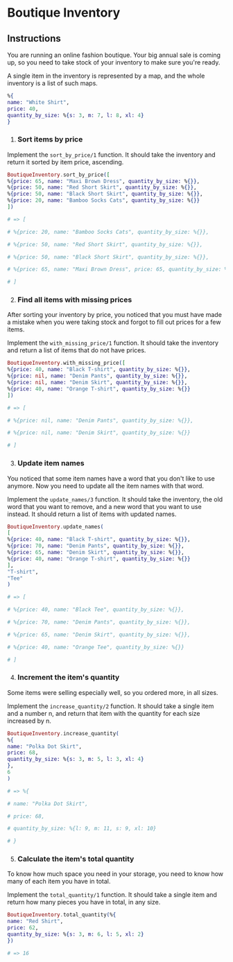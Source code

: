 # Boutique Inventory

## Instructions

You are running an online fashion boutique. Your big annual sale is coming up, so you need to take stock of your inventory to make sure you're ready.

A single item in the inventory is represented by a map, and the whole inventory is a list of such maps.

```elixir
%{
name: "White Shirt",
price: 40,
quantity_by_size: %{s: 3, m: 7, l: 8, xl: 4}
}
```

1. ### Sort items by price

Implement the `sort_by_price/1` function. It should take the inventory and return it sorted by item price, ascending.

```elixir
BoutiqueInventory.sort_by_price([
%{price: 65, name: "Maxi Brown Dress", quantity_by_size: %{}},
%{price: 50, name: "Red Short Skirt", quantity_by_size: %{}},
%{price: 50, name: "Black Short Skirt", quantity_by_size: %{}},
%{price: 20, name: "Bamboo Socks Cats", quantity_by_size: %{}}
])

# => [

# %{price: 20, name: "Bamboo Socks Cats", quantity_by_size: %{}},

# %{price: 50, name: "Red Short Skirt", quantity_by_size: %{}},

# %{price: 50, name: "Black Short Skirt", quantity_by_size: %{}},

# %{price: 65, name: "Maxi Brown Dress", price: 65, quantity_by_size: %{}}

# ]
```

2. ### Find all items with missing prices

After sorting your inventory by price, you noticed that you must have made a mistake when you were taking stock and forgot to fill out prices for a few items.

Implement the `with_missing_price/1` function. It should take the inventory and return a list of items that do not have prices.

```elixir
BoutiqueInventory.with_missing_price([
%{price: 40, name: "Black T-shirt", quantity_by_size: %{}},
%{price: nil, name: "Denim Pants", quantity_by_size: %{}},
%{price: nil, name: "Denim Skirt", quantity_by_size: %{}},
%{price: 40, name: "Orange T-shirt", quantity_by_size: %{}}
])

# => [

# %{price: nil, name: "Denim Pants", quantity_by_size: %{}},

# %{price: nil, name: "Denim Skirt", quantity_by_size: %{}}

# ]
```

3. ### Update item names

You noticed that some item names have a word that you don't like to use anymore. Now you need to update all the item names with that word.

Implement the `update_names/3` function. It should take the inventory, the old word that you want to remove, and a new word that you want to use instead. It should return a list of items with updated names.

```elixir
BoutiqueInventory.update_names(
[
%{price: 40, name: "Black T-shirt", quantity_by_size: %{}},
%{price: 70, name: "Denim Pants", quantity_by_size: %{}},
%{price: 65, name: "Denim Skirt", quantity_by_size: %{}},
%{price: 40, name: "Orange T-shirt", quantity_by_size: %{}}
],
"T-shirt",
"Tee"
)

# => [

# %{price: 40, name: "Black Tee", quantity_by_size: %{}},

# %{price: 70, name: "Denim Pants", quantity_by_size: %{}},

# %{price: 65, name: "Denim Skirt", quantity_by_size: %{}},

# %{price: 40, name: "Orange Tee", quantity_by_size: %{}}

# ]
```

4. ### Increment the item's quantity

Some items were selling especially well, so you ordered more, in all sizes.

Implement the `increase_quantity/2` function. It should take a single item and a number n, and return that item with the quantity for each size increased by n.

```elixir
BoutiqueInventory.increase_quantity(
%{
name: "Polka Dot Skirt",
price: 68,
quantity_by_size: %{s: 3, m: 5, l: 3, xl: 4}
},
6
)

# => %{

# name: "Polka Dot Skirt",

# price: 68,

# quantity_by_size: %{l: 9, m: 11, s: 9, xl: 10}

# }
```

5. ### Calculate the item's total quantity

To know how much space you need in your storage, you need to know how many of each item you have in total.

Implement the `total_quantity/1` function. It should take a single item and return how many pieces you have in total, in any size.

```elixir
BoutiqueInventory.total_quantity(%{
name: "Red Shirt",
price: 62,
quantity_by_size: %{s: 3, m: 6, l: 5, xl: 2}
})

# => 16
```
